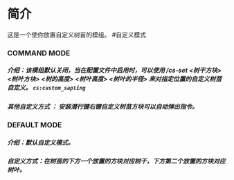 # 简介
这是一个使你放置自定义树苗的模组。
#自定义模式
### COMMAND MODE
##### 介绍：该模组默认关闭，当在配置文件中启用时，可以使用 /cs-set <x> <y> <z> <树干方块> <树叶方块> <树的高度> <树叶高度> <树叶的半径> 来对指定位置的自定义树苗自定义。 `cs:custom_sapling`
##### 其他自定义方式 ： 安装潜行键右键自定义树苗方块可以自动弹出指令。
### DEFAULT MODE
##### 介绍：默认自定义模式。
##### 自定义方式：在树苗的下方一个放置的方块对应树干，下方第二个放置的方块对应树叶。
